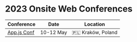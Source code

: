# 2023 Onsite Web Conferences

| Conference                       | Date      | Location                |
| -------------------------------- | --------- | ----------------------- |
| [App.js Conf](https://appjs.co/) | 10-12 May | :poland: Kraków, Poland |
